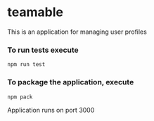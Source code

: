 # teamable
This is an application for managing user profiles

### To run tests execute

    npm run test

### To package the application, execute

    npm pack

Application runs on port 3000
